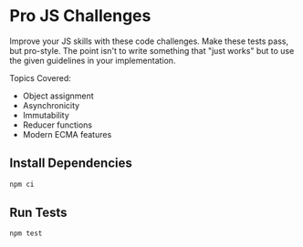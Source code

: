 # Pro JS Challenges
Improve your JS skills with these code challenges. Make these tests pass, but pro-style. The point isn't to write something that "just works" but to use the given guidelines in your implementation.

Topics Covered:
- Object assignment
- Asynchronicity
- Immutability
- Reducer functions
- Modern ECMA features


## Install Dependencies
```bash
npm ci
```

## Run Tests
```bash
npm test
```
